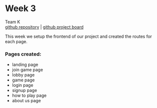 # Week 3
Team K \
[github repository](https://github.com/sfsu-csc-667-fall-2024-roberts/term-project-team-mack) | [github project board](https://github.com/orgs/sfsu-csc-667-fall-2024-roberts/projects/1)

This week we setup the frontend of our project and created the routes for each page.

### Pages created:
- landing page
- join game page
- lobby page
- game page
- login page
- signup page
- how to play page
- about us page